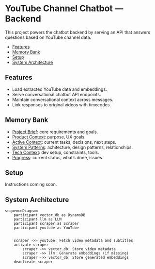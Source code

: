 # YouTube Channel Chatbot — Backend

This project powers the chatbot backend by serving an API that answers questions based on YouTube channel data.

<!-- mdformat-toc start --slug=github --maxlevel=6 --minlevel=2 -->

- [Features](#features)
- [Memory Bank](#memory-bank)
- [Setup](#setup)
- [System Architecture](#system-architecture)

<!-- mdformat-toc end -->

## Features<a name="features"></a>

- Load extracted YouTube data and embeddings.
- Serve conversational chatbot API endpoints.
- Maintain conversational context across messages.
- Link responses to original videos with timecodes.

## Memory Bank<a name="memory-bank"></a>

- [Project Brief](memory_bank/project_brief.md): core requirements and goals.
- [Product Context](memory_bank/product_context.md): purpose, UX goals.
- [Active Context](memory_bank/active_context.md): current tasks, decisions, next steps.
- [System Patterns](memory_bank/system_patterns.md): achitecture, design patterns, relationships.
- [Tech Context](memory_bank/tech_context.md): dev setup, constraints, tools.
- [Progress](memory_bank/progress.md): current status, what’s done, issues.

## Setup<a name="setup"></a>

Instructions coming soon.

## System Architecture<a name="system-architecture"></a>

```mermaid
sequenceDiagram
    participant vector_db as DynamoDB
    participant llm as LLM
    participant scraper as Scraper
    participant youtube as YouTube


    scraper ->> youtube: Fetch video metadata and subtitles
    activate scraper
        scraper ->> vector_db: Store video metadata
        scraper ->> llm: Generate embeddings (if missing)
        scraper ->> vector_db: Store generated embeddings
    deactivate scraper

```
